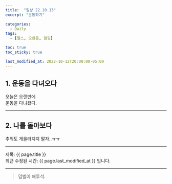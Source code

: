 ```yaml
---
title:  "일상 22.10.13"
excerpt: "운동하기"

categories:
  - Daily
tags:
  - [헬스, 오완운, 펌핑]

toc: true
toc_sticky: true

last_modified_at: 2022-10-12T20:00:00-05:00
---
```


## 1. 운동을 다녀오다  
오늘은 오랜만에  
운동을 다녀왔다. 

- - -
## 2. 나를 돌아보다  
추워도 게을러지지 말자..ㅠㅠ 
  
- - - 
제목: {{ page.title }}   
최근 수정된 시간: {{ page.last_modified_at }} 입니다.
- - - 
> 덤벨이
> 해루석.
